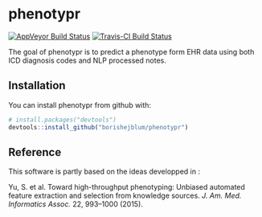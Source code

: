 # phenotypr

[![AppVeyor Build Status](https://ci.appveyor.com/api/projects/status/github/borishejblum/phenotypr?branch=master&svg=true)](https://ci.appveyor.com/project/borishejblum/phenotypr)
[![Travis-CI Build Status](https://travis-ci.org/borishejblum/phenotypr.svg?branch=master)](https://travis-ci.org/borishejblum/phenotypr)

The goal of phenotypr is to predict a phenotype form EHR data using 
both ICD diagnosis codes and NLP processed notes.


## Installation

You can install phenotypr from github with:

``` r
# install.packages("devtools")
devtools::install_github("borishejblum/phenotypr")
```

## Reference

This software is partly based on the ideas developped in :

Yu, S. et al. Toward high-throughput phenotyping: Unbiased automated feature extraction and selection from knowledge sources. *J. Am. Med. Informatics Assoc.* 22, 993–1000 (2015).

